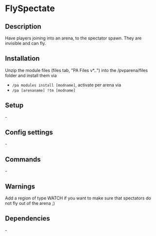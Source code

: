 # FlySpectate

## Description

Have players joining into an arena, to the spectator spawn. They are invisible and can fly.

## Installation

Unzip the module files (files tab, "PA Files v*.*.*") into the /pvparena/files folder and install them via

- `/pa modules install [modname]`, activate per arena via
- `/pa [arenaname] !tm [modname]`

## Setup

\-

## Config settings

\-

## Commands

\-

## Warnings

Add a region of type WATCH if you want to make sure that spectators do not fly out of the arena ;)

## Dependencies

\-
